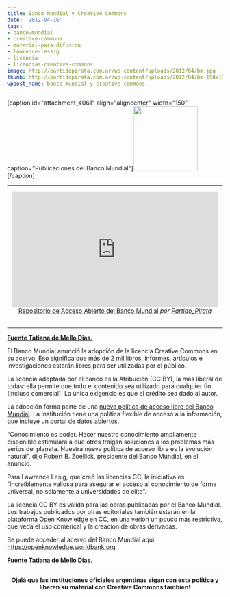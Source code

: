```yaml
---
title: Banco Mundial y Creative Commons
date: '2012-04-16'
tags:
- banco-mundial
- creative-commons
- material-para-difusion
- lawrence-lessig
- licencia
- licencias-creative-commons
image: http://partidopirata.com.ar/wp-content/uploads/2012/04/bm.jpg
thumb: http://partidopirata.com.ar/wp-content/uploads/2012/04/bm-150x150.jpg
wppost_name: banco-mundial-y-creative-commons
---
```


[caption id="attachment_4061" align="aligncenter" width="150" caption="Publicaciones del Banco Mundial"]<a href="http://partidopirata.com.ar/wp-content/uploads/2012/04/bm.jpg"><img class="size-thumbnail wp-image-4061 " title="bm" src="http://partidopirata.com.ar/wp-content/uploads/2012/04/bm-150x150.jpg" alt="" width="150" height="150" /></a>[/caption]

<hr />

<center>
<iframe src="http://www.dailymotion.com/embed/video/xq6c7b" frameborder="0" width="480" height="270"></iframe>
<a href="http://www.dailymotion.com/video/xq6c7b_repositorio-de-acceso-abierto-del-banco-mundial_tech" target="_blank">Repositorio de Acceso Abierto del Banco Mundial</a> <em>por <a href="http://www.dailymotion.com/Partido_Pirata" target="_blank">Partido_Pirata</a></em></center>&nbsp;

<hr />

<strong><a href="http://blogs.estadao.com.br/tatiana-dias/banco-mundial-e-creative-commons/" target="_blank">Fuente Tatiana de Mello Dias.</a></strong>

El Banco Mundial anunció la adopción de la licencia Creative Commons en su acervo. Eso significa que más de 2 mil libros, informes, artículos e investigaciones estarán libres para ser utilizadas por el público.

La licencia adoptada por el banco es la Atribución (CC BY), la más liberal de todas: ella permite que todo el contenido sea utilizado para cualquier fin (incluso comercial). La única exigencia es que el crédito sea dado al autor.

La adopción forma parte de una <a href="http://web.worldbank.org/WBSITE/EXTERNAL/NEWS/0,,contentMDK:23164491%7EpagePK:64257043%7EpiPK:437376%7EtheSitePK:4607,00.html">nueva política de acceso libre del Banco Mundial</a>. La institución tiene una política flexible de acceso a la información, que incluye un <a href="http://data.worldbank.org/">portal de datos abiertos</a>.

“Conocimiento es poder. Hacer nuestro conocimiento ampliamente disponible estimulará a que otros traigan soluciones a los problemas más serios del planeta. Nuestra nueva política de acceso libre es la evolución natural”, dijo Robert B. Zoellick, presidente del Banco Mundial, en el anuncio.

Para Lawrence Lesig, que creó las licencias CC, la iniciativa es “increíblemente valiosa para asegurar el acceso al conocimiento de forma universal, no solamente a universidades de elite”.

La licencia CC BY es válida para las obras publicadas por el Banco Mundial. Los trabajos publicados por otras editoriales también estarán en la plataforma Open Knowledge en CC, en una verión un pouco más restrictiva, que veda el uso comerical y la creación de obras derivadas.

Se puede acceder al acervo del Banco Mundial aqui: <a title="https://openknowledge.worldbank.org" href="https://openknowledge.worldbank.org/" target="_blank">https://openknowledge.worldbank.org</a>

<strong><a href="http://blogs.estadao.com.br/tatiana-dias/banco-mundial-e-creative-commons/" target="_blank">Fuente Tatiana de Mello Dias.</a></strong>

<hr />
<p style="text-align: center;"><strong>Ojalá que las instituciones oficiales argentinas sigan con esta política y liberen su material con Creative Commons también!</strong></p>
